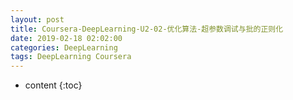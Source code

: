 ```yaml
---
layout: post
title: Coursera-DeepLearning-U2-02-优化算法-超参数调试与批的正则化
date: 2019-02-18 02:02:00
categories: DeepLearning
tags: DeepLearning Coursera
---
```

* content
{:toc}

